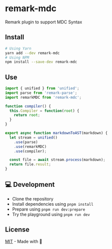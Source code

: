 # remark-mdc

Remark plugin to support MDC Syntax

## Install

```bash
# Using Yarn
yarn add --dev remark-mdc
# Using NPM
npm install --save-dev remark-mdc
```

## Use

```js
import { unified } from 'unified';
import parse from 'remark-parse';
import remarkMDC from 'remark-mdc';

function compiler() {
  this.Compiler = function(root) {
    return root;
  }
}

export async function markdownToAST(markdown) {
  let stream = unified()
    .use(parse)
    .use(remarkMDC)
    .use(compiler);

  const file = await stream.process(markdown);
  return file.result;
}
```

## 💻 Development

- Clone the repository
- Install dependencies using `pnpm install`
- Prepare using `pnpm run dev:prepare`
- Try the playground using `pnpm run dev`

## License

[MIT](./LICENSE) - Made with 💚
